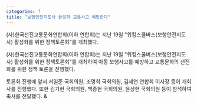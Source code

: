```yaml
---
categories: f
title: "보행안전지도사 활성화 교통사고 예방한다"
---
```



(사)한국선진교통문화연합회(이하 연합회)는 지난 19일 "워킹스쿨버스(보행안전지도사) 활성화를 위한 정책토론회"를 개최했다.



(사)한국선진교통문화연합회(이하 연합회)는 지난 19일 "워킹스쿨버스(보행안전지도사) 활성화를 위한 정책토론회"를 개최하여 아동 보행사고를 예방하고 교통문화의 선진화를 위한 정책 토론을 진행했다.&nbsp;

토론회 진행에 앞서 서일준 국회의원, 조명희 국회의원, 김세연 연합회 이사장 등이 개회사를 진행했다. 또한 김기현 국회의원, 백종헌 국회의원, 윤상현 국회의원 등이 참석하여 축사를 전달했다. &